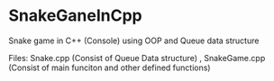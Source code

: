 # SnakeGaneInCpp
Snake game in C++ (Console) using OOP and Queue data structure

Files:
Snake.cpp               (Consist of Queue Data structure)
,
SnakeGame.cpp           (Consist of main funciton and other defined functions)
